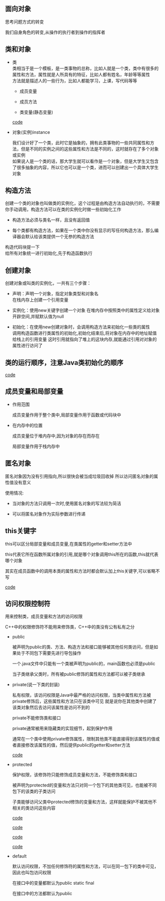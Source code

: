 ## 面向对象   

思考问题方式的转变   

我们自身角色的转变,从操作的执行者到操作的指挥者    

## 类和对象    

* 类  
    类相当于是一个模板，是一类事物的总称，比如人就是一个类，类中有很多的属性和方法，属性就是人所具有的特征，比如人都有姓名，年龄等等属性   
    方法就是描述人的一些行为，比如人都能学习，上课，写代码等等 
    
    * 成员变量   
    
    * 成员方法   
    
    * 类变量(静态变量)        
    
    [code](./Person.java)          
    
* 对象(实例)instance  

    我们设计好了一个类，此时它是抽象的，拥有此类事物的一些共同属性和方法，但是不同的实例之间的这些属性和方法是不同的，这时就存在了多个对象或实例  
    如果说人是一个类的话，那大学生就可以看作是一个对象，但是大学生又包含了很多抽象的内容，所以它也可以是一个类，进而可以创建出一个具体大学生对象
    
     
## 构造方法    

创建一个类的对象也叫做类的实例化，这个过程是由构造方法自动执行的，不需要你手动调用，构造方法可以在类的实例化时做一些初始化工作   

* 构造方法必须与类名一样，且没有返回值    

* 每个类都有构造方法，如果在一个类中你没有显示的写任何构造方法，那么编译器会默认给该类提供一个无参的构造方法     

构造代码块提一下    
给所有对象统一进行初始化,先于构造函数执行       

## 创建对象    

创建对象或叫类的实例化，一共有三个步骤：   

* 声明：声明一个对象，指定对象类型和对象名   
    在栈内存上创建一个引用变量  

* 实例化：使用new关键字创建一个对象
    在堆内存中按照类中的属性定义给对象开辟空间,并赋默认值为null       

* 初始化：在使用new创建对象时，会调用构造方法来初始化一些类的属性    
    调用构造函数进行类属性的初始化,初始化结束后,将对象在内存中的地址赋值给栈上的引用变量
    这时引用就指向了堆上的这块内存,就能通过引用对对象的属性进行访问了   
       

## 类的运行顺序，注意Java类初始化的顺序    

[code](./ClassOrder.java)      

## 成员变量和局部变量   

* 作用范围    
    
    成员变量作用于整个类中,局部变量作用于函数或代码块中  
    
* 在内存中的位置   
   
    成员变量位于堆内存中,因为对象的存在而存在   
    
    局部变量作用于栈内存中    
    
    
## 匿名对象

匿名对象因为没有引用指向,所以很快会被当成垃圾回收掉
所以访问匿名对象的属性值没有意义               

使用情况:     

* 当对象的方法只调用一次时,使用匿名对象的写法较为简洁   

* 可以将匿名对象作为实际参数进行传递      


## this关键字     

this可以区分局部变量和成员变量,在类属性的getter和setter方法中    

this代表它所在函数所属对象的引用,就是哪个对象调用this所在的函数,this就代表哪个对象   

其实在成员函数中的调用本类的属性和方法时都会默认加上this关键字,可以省略不写    

[code](./ThisDemo.java)    
    
## 访问权限控制符     

用来控制类，成员变量和方法的访问权限        

C++中的权限修饰符不能用来修饰类，C++中的类没有公有私有之分      

* public   

    被声明为public的类、方法、构造方法和接口能够被其他任何类访问，但是如果处于不同包下需要先进行导包操作    
    
    一个.java文件中只能有一个类被声明为public的，main函数也必须是public   
       
    当子类继承父类时，所有被public修饰的属性和方法都可以被子类继承
    
* private(说一下类的封装)        

    私有权限，该访问权限是Java中最严格的访问权限，当类中属性和方法被private修饰后，这些属性和方法只在该类中可见
    就是说你在其他类中创建了该类对象然后去访问该属性是访问不到的        
    
    private不能修饰类和接口   
    
    private通常被用来隐藏类的实现细节，起到保护作用      
   
    通常在一个类中使用private修饰属性，限制其他类不能直接得到该属性的值或者直接修改该属性的值，然后提供public的getter和setter方法   
    
    [code](./Book.java)    
    
* protected  

    保护权限，该修饰符只能修饰成员变量和方法，不能修饰类和接口     
    
    被声明为protected的变量和方法只对同一个包下的其他类可见，也能被不同包下的该类的子类访问    
    
    子类能够访问父类中protected修饰的变量和方法，这样就能保护不被其他不相关的类访问这些内容     
    
    [code](./Person.java)
   
    [code](./Student.java)   
    
    [code](../dataandvar/DataConvert.java)
    
    [code](../dataandvar/Teacher.java)
        
* default    

    默认访问权限，不加任何修饰符的属性和方法，可以在同一包下的类中可见，因此也叫包访问权限    
    
    在接口中的变量都默认为public static final    
    
    在接口中的方法都默认为public    
